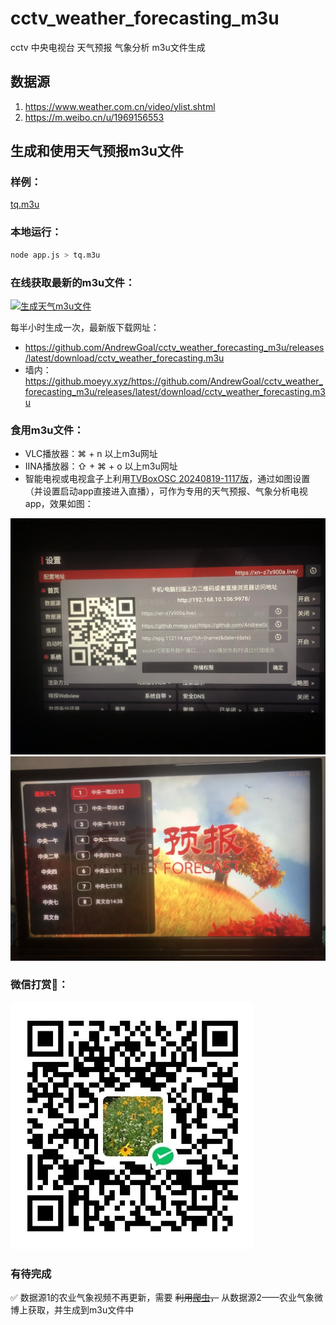 # cctv_weather_forecasting_m3u
cctv 中央电视台 天气预报 气象分析 m3u文件生成

## 数据源
1. https://www.weather.com.cn/video/ylist.shtml
2. https://m.weibo.cn/u/1969156553

## 生成和使用天气预报m3u文件

### 样例：
[tq.m3u](tq.m3u)

### 本地运行：
```bash
node app.js > tq.m3u
```

### 在线获取最新的m3u文件：

[![生成天气m3u文件](https://github.com/AndrewGoal/cctv_weather_forecasting_m3u/actions/workflows/main.yml/badge.svg)](https://github.com/AndrewGoal/cctv_weather_forecasting_m3u/actions/workflows/main.yml)

每半小时生成一次，最新版下载网址：

- https://github.com/AndrewGoal/cctv_weather_forecasting_m3u/releases/latest/download/cctv_weather_forecasting.m3u
- 墙内：https://github.moeyy.xyz/https://github.com/AndrewGoal/cctv_weather_forecasting_m3u/releases/latest/download/cctv_weather_forecasting.m3u

### 食用m3u文件：
- VLC播放器：⌘ + n 以上m3u网址
- IINA播放器：⇧ + ⌘ + o 以上m3u网址
- 智能电视或电视盒子上利用[TVBoxOSC 20240819-1117版](https://github.com/o0HalfLife0o/TVBoxOSC/releases/tag/20240819-1117)，通过如图设置（并设置启动app直接进入直播），可作为专用的天气预报、气象分析电视app，效果如图：

![设置](tvset.jpeg)
![效果](tv.jpeg)

### 微信打赏🙏：
![微信打赏](wxds.JPG)

### 有待完成
✅ 数据源1的农业气象视频不再更新，需要 ~~利用[爬虫](https://github.com/dataabc/weibo-crawler)，~~ 从数据源2——农业气象微博上获取，并生成到m3u文件中
